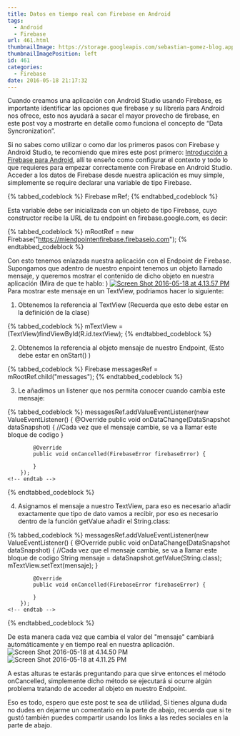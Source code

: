 ```yaml
---
title: Datos en tiempo real con Firebase en Android
tags:
  - Android
  - Firebase
url: 461.html
thumbnailImage: https://storage.googleapis.com/sebastian-gomez-blog.appspot.com/uploads/2016/05/397729-full.png
thumbnailImagePosition: left
id: 461
categories:
  - Firebase
date: 2016-05-18 21:17:32
---
```


Cuando creamos una aplicación con Android Studio usando Firebase, es importante identificar las opciones que firebase y su librería para Android nos ofrece, esto nos ayudará a sacar el mayor provecho de firebase, en este post voy a mostrarte en detalle como funciona el concepto de “Data Syncronization”.

<!-- more -->

 Si no sabes como utilizar o como dar los primeros pasos con Firebase y Android Studio, te recomiendo que mires este post primero: [Introducción a Firebase para Android](http://www.sebastian-gomez.com/firebase/introduccion-a-firebase-para-android/), allí te enseño como configurar el contexto y todo lo que requieres para empezar correctamente con Firebase en Android Studio. Acceder a los datos de Firebase desde nuestra aplicación es muy simple, simplemente se require declarar una variable de tipo Firebase.

{% tabbed_codeblock  %}
    <!-- tab java -->
        Firebase mRef;
    <!-- endtab -->
{% endtabbed_codeblock %}

Esta variable debe ser inicializada con un objeto de tipo Firebase, cuyo constructor recibe la URL de tu endpoint en firebase.google.com, es decir:

{% tabbed_codeblock  %}
    <!-- tab java -->
       mRootRef = new Firebase("https://miendpointenfirebase.firebaseio.com");
    <!-- endtab -->
{% endtabbed_codeblock %}

Con esto tenemos enlazada nuestra aplicación con el Endpoint de Firebase. Supongamos que adentro de nuestro enpoint tenemos un objeto llamado mensaje, y queremos mostrar el contenido de dicho objeto en nuestra aplicación (Mira de que te hablo: ) [![Screen Shot 2016-05-18 at 4.13.57 PM](https://storage.googleapis.com/sebastian-gomez-blog.appspot.com/uploads/2016/05/Screen-Shot-2016-05-18-at-4.13.57-PM-300x99.png)](https://storage.googleapis.com/sebastian-gomez-blog.appspot.com/uploads/2016/05/Screen-Shot-2016-05-18-at-4.13.57-PM.png) [](https://storage.googleapis.com/sebastian-gomez-blog.appspot.com/uploads/2016/05/Screen-Shot-2016-05-18-at-3.45.55-PM.png) Para mostrar este mensaje en un TextView, podriamos hacer lo siguiente:

1.  Obtenemos la referencia al TextView (Recuerda que esto debe estar en la definición de la clase)
    
{% tabbed_codeblock  %}
    <!-- tab java -->
        mTextView = (TextView)findViewById(R.id.textView);
    <!-- endtab -->
{% endtabbed_codeblock %}
    
    
2.  Obtenemos la referencia al objeto mensaje de nuestro Endpoint, (Esto debe estar en onStart() )

{% tabbed_codeblock  %}
    <!-- tab java -->
        Firebase messagesRef = mRootRef.child("messages");
    <!-- endtab -->
{% endtabbed_codeblock %}
    
3.  Le añadimos un listener que nos permita conocer cuando cambia este mensaje:

{% tabbed_codeblock  %}
    <!-- tab java -->
        messagesRef.addValueEventListener(new ValueEventListener() {
            @Override
            public void onDataChange(DataSnapshot dataSnapshot) {
                //Cada vez que el mensaje cambie, se va a llamar este bloque de codigo
            }
        
            @Override
            public void onCancelled(FirebaseError firebaseError) {
        
            }
        });
    <!-- endtab -->
{% endtabbed_codeblock %}
    
4.  Asignamos el mensaje a nuestro TextView, para eso es necesario añadir exactamente que tipo de dato vamos a recibir, por eso es necesario dentro de la función getValue añadir el String.class:
    
{% tabbed_codeblock  %}
    <!-- tab java -->
        messagesRef.addValueEventListener(new ValueEventListener() {
            @Override
            public void onDataChange(DataSnapshot dataSnapshot) {
                //Cada vez que el mensaje cambie, se va a llamar este bloque de codigo
                String mensaje = dataSnapshot.getValue(String.class);
                mTextView.setText(mensaje);
            }
        
            @Override
            public void onCancelled(FirebaseError firebaseError) {
        
            }
        });
    <!-- endtab -->
{% endtabbed_codeblock %}

De esta manera cada vez que cambia el valor del "mensaje" cambiará automáticamente y en tiempo real en nuestra aplicación.   
![Screen Shot 2016-05-18 at 4.14.50 PM](https://storage.googleapis.com/sebastian-gomez-blog.appspot.com/uploads/2016/05/Screen-Shot-2016-05-18-at-4.14.50-PM-300x75.png)
![Screen Shot 2016-05-18 at 4.11.25 PM](https://storage.googleapis.com/sebastian-gomez-blog.appspot.com/uploads/2016/05/Screen-Shot-2016-05-18-at-4.11.25-PM-175x300.png)               

A estas alturas te estarás preguntando para que sirve entonces el método onCancelled, simplemente dicho método se ejecutará si ocurre algún problema tratando de acceder al objeto en nuestro Endpoint. 

Eso es todo, espero que este post te sea de utilidad, Si tienes alguna duda no dudes en dejarme un comentario en la parte de abajo, recuerda que si te gustó también puedes compartir usando los links a las redes sociales en la parte de abajo.